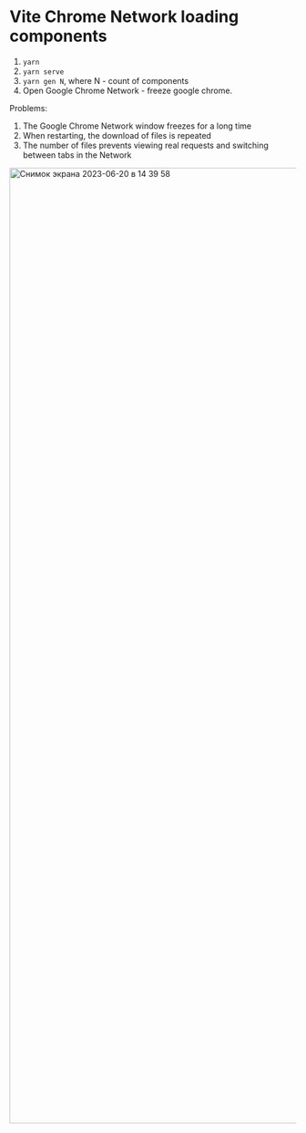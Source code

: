 # Vite Chrome Network loading components

1. `yarn`
2. `yarn serve`
3. `yarn gen N`, where N - count of components
4. Open Google Chrome Network - freeze google chrome.

Problems:
1. The Google Chrome Network window freezes for a long time
2. When restarting, the download of files is repeated
3. The number of files prevents viewing real requests and switching between tabs in the Network


<img width="1676" alt="Снимок экрана 2023-06-20 в 14 39 58" src="https://github.com/Lyumih/vite-check-components-loading/assets/32732179/40aa68e3-64e1-489e-b799-df34fd3a2d64">

